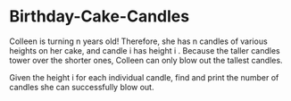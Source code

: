 # Birthday-Cake-Candles
Colleen is turning n years old! Therefore, she has n candles of various heights on her cake, and candle i has height i . Because the taller candles tower over the shorter ones, Colleen can only blow out the tallest candles.

Given the height i for each individual candle, find and print the number of candles she can successfully blow out. 
